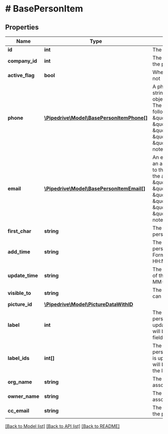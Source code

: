# # BasePersonItem

## Properties

Name | Type | Description | Notes
------------ | ------------- | ------------- | -------------
**id** | **int** | The ID of the person | [optional]
**company_id** | **int** | The ID of the company related to the person | [optional]
**active_flag** | **bool** | Whether the person is active or not | [optional]
**phone** | [**\Pipedrive\Model\BasePersonItemPhone[]**](BasePersonItemPhone.md) | A phone number supplied as a string or an array of phone objects related to the person. The structure of the array is as follows: &#x60;[{ \&quot;value\&quot;: \&quot;12345\&quot;, \&quot;primary\&quot;: \&quot;true\&quot;, \&quot;label\&quot;: \&quot;mobile\&quot; }]&#x60;. Please note that only &#x60;value&#x60; is required. | [optional]
**email** | [**\Pipedrive\Model\BasePersonItemEmail[]**](BasePersonItemEmail.md) | An email address as a string or an array of email objects related to the person. The structure of the array is as follows: &#x60;[{ \&quot;value\&quot;: \&quot;mail@example.com\&quot;, \&quot;primary\&quot;: \&quot;true\&quot;, \&quot;label\&quot;: \&quot;main\&quot; } ]&#x60;. Please note that only &#x60;value&#x60; is required. | [optional]
**first_char** | **string** | The first letter of the name of the person | [optional]
**add_time** | **string** | The date and time when the person was added/created. Format: YYYY-MM-DD HH:MM:SS | [optional]
**update_time** | **string** | The last updated date and time of the person. Format: YYYY-MM-DD HH:MM:SS | [optional]
**visible_to** | **string** | The visibility group ID of who can see the person | [optional]
**picture_id** | [**\Pipedrive\Model\PictureDataWithID**](PictureDataWithID.md) |  | [optional]
**label** | **int** | The label assigned to the person. When the label field is updated, the label_ids field value will be overwritten by the label field value. | [optional]
**label_ids** | **int[]** | The IDs of labels assigned to the person. When the label_ids field is updated, the label field value will be set to the first value of the label_ids field. | [optional]
**org_name** | **string** | The name of the organization associated with the person | [optional]
**owner_name** | **string** | The name of the owner associated with the person | [optional]
**cc_email** | **string** | The BCC email associated with the person | [optional]

[[Back to Model list]](../../README.md#models) [[Back to API list]](../../README.md#endpoints) [[Back to README]](../../README.md)
